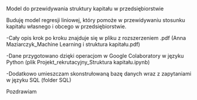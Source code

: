Model do przewidywania struktury kapitału w przedsiębiorstwie


Buduję model regresji liniowej, który pomoże w przewidywaniu stosunku kapitału własnego i obcego w przedsiębiorstwie.

-Cały opis krok po kroku znajduje się w pliku z rozszerzeniem .pdf (Anna Maziarczyk_Machine Learning i struktura kapitału.pdf)

-Dane przygotowano dzięki operacjom w Google Colaboratory w języku Python (plik Projekt_rekrutacyjny_Struktura kapitału.ipynb)

-Dodatkowo umieszczam skonstrułowaną bazę danych wraz z zapytaniami w języku SQL (folder SQL)

Pozdrawiam
